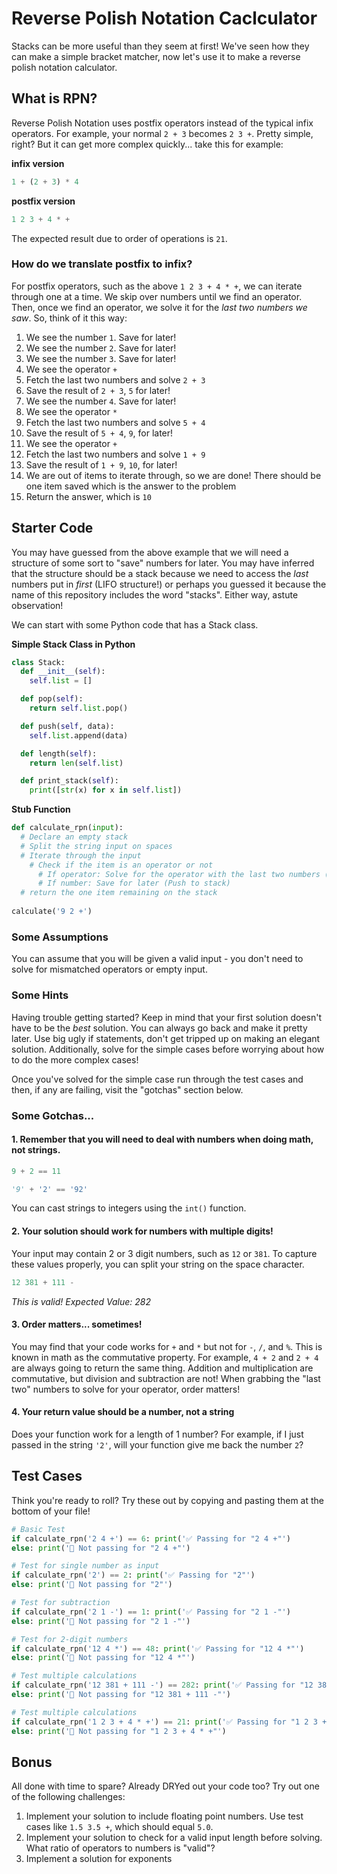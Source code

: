 # Reverse Polish Notation Caclculator

Stacks can be more useful than they seem at first! We've seen how they can make a simple bracket matcher, now let's use it to make a reverse polish notation calculator.

## What is RPN?

Reverse Polish Notation uses postfix operators instead of the typical infix operators. For example, your normal `2 + 3` becomes `2 3 +`. Pretty simple, right? But it can get more complex quickly... take this for example:

**infix version**
```py
1 + (2 + 3) * 4
```

**postfix version**
```py
1 2 3 + 4 * +
```

The expected result due to order of operations is `21`.

### How do we translate postfix to infix?

For postfix operators, such as the above `1 2 3 + 4 * +`, we can iterate through one at a time. We skip over numbers until we find an operator. Then, once we find an operator, we solve it for the *last two numbers we saw*. So, think of it this way:

1. We see the number `1`. Save for later!
1. We see the number `2`. Save for later!
1. We see the number `3`. Save for later!
1. We see the operator `+`
1. Fetch the last two numbers and solve `2 + 3`
1. Save the result of `2 + 3`, `5` for later!
1. We see the number `4`. Save for later!
1. We see the operator `*`
1. Fetch the last two numbers and solve `5 + 4`
1. Save the result of `5 + 4`, `9`, for later!
1. We see the operator `+`
1. Fetch the last two numbers and solve `1 + 9`
1. Save the result of `1 + 9`, `10`, for later!
1. We are out of items to iterate through, so we are done! There should be one item saved which is the answer to the problem
1. Return the answer, which is `10`

## Starter Code

You may have guessed from the above example that we will need a structure of some sort to "save" numbers for later. You may have inferred that the structure should be a stack because we need to access the *last* numbers put in *first* (LIFO structure!) or perhaps you guessed it because the name of this repository includes the word "stacks". Either way, astute observation!

We can start with some Python code that has a Stack class.

**Simple Stack Class in Python**

```py
class Stack:
  def __init__(self):
    self.list = []

  def pop(self):
    return self.list.pop()

  def push(self, data):
    self.list.append(data)

  def length(self):
    return len(self.list)

  def print_stack(self):
    print([str(x) for x in self.list])
```

**Stub Function**

```py
def calculate_rpn(input):
  # Declare an empty stack
  # Split the string input on spaces
  # Iterate through the input
    # Check if the item is an operator or not
      # If operator: Solve for the operator with the last two numbers (Two pops, then a push) 
      # If number: Save for later (Push to stack)
  # return the one item remaining on the stack
  
calculate('9 2 +')
```

### Some Assumptions

You can assume that you will be given a valid input - you don't need to solve for mismatched operators or empty input.

### Some Hints

Having trouble getting started? Keep in mind that your first solution doesn't have to be the *best* solution. You can always go back and make it pretty later. Use big ugly if statements, don't get tripped up on making an elegant solution. Additionally, solve for the simple cases before worrying about how to do the more complex cases!

Once you've solved for the simple case run through the test cases and then, if any are failing, visit the "gotchas" section below. 

### Some Gotchas...

#### 1. Remember that you will need to deal with numbers when doing math, not strings.

```py
9 + 2 == 11
```

```py
'9' + '2' == '92'
```

You can cast strings to integers using the `int()` function.

#### 2. Your solution should work for numbers with multiple digits!

Your input may contain 2 or 3 digit numbers, such as `12` or `381`. To capture these values properly, you can split your string on the space character.

```py
12 381 + 111 -
```

*This is valid! Expected Value: 282*

#### 3. Order matters... sometimes!

You may find that your code works for `+` and `*` but not for `-`, `/`, and `%`. This is known in math as the commutative property. For example, `4 + 2` and `2 + 4` are always going to return the same thing. Addition and multiplication are commutative, but division and subtraction are not! When grabbing the "last two" numbers to solve for your operator, order matters! 

#### 4. Your return value should be a number, not a string

Does your function work for a length of 1 number? For example, if I just passed in the string `'2'`, will your function give me back the number `2`?

## Test Cases

Think you're ready to roll? Try these out by copying and pasting them at the bottom of your file!

```py
# Basic Test
if calculate_rpn('2 4 +') == 6: print('✅ Passing for "2 4 +"')
else: print('🚫 Not passing for "2 4 +"')

# Test for single number as input
if calculate_rpn('2') == 2: print('✅ Passing for "2"')
else: print('🚫 Not passing for "2"')

# Test for subtraction
if calculate_rpn('2 1 -') == 1: print('✅ Passing for "2 1 -"')
else: print('🚫 Not passing for "2 1 -"')

# Test for 2-digit numbers
if calculate_rpn('12 4 *') == 48: print('✅ Passing for "12 4 *"')
else: print('🚫 Not passing for "12 4 *"')

# Test multiple calculations
if calculate_rpn('12 381 + 111 -') == 282: print('✅ Passing for "12 381 + 111 -"')
else: print('🚫 Not passing for "12 381 + 111 -"')

# Test multiple calculations
if calculate_rpn('1 2 3 + 4 * +') == 21: print('✅ Passing for "1 2 3 + 4 * +"')
else: print('🚫 Not passing for "1 2 3 + 4 * +"')
```

## Bonus

All done with time to spare? Already DRYed out your code too? Try out one of the following challenges:

1. Implement your solution to include floating point numbers. Use test cases like `1.5 3.5 +`, which should equal `5.0`.
1. Implement your solution to check for a valid input length before solving. What ratio of operators to numbers is "valid"?
1. Implement a solution for exponents
